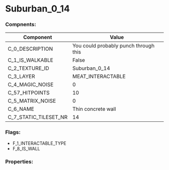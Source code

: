 

# Suburban_0_14





### Compnents: 
| Component | Value | 
|  --  |  --  | 
| C_0_DESCRIPTION | You could probably punch through this | 
| C_1_IS_WALKABLE | False | 
| C_2_TEXTURE_ID | Suburban_0_14 | 
| C_3_LAYER | MEAT_INTERACTABLE | 
| C_4_MAGIC_NOISE | 0 | 
| C_57_HITPOINTS | 10 | 
| C_5_MATRIX_NOISE | 0 | 
| C_6_NAME | Thin concrete wall | 
| C_7_STATIC_TILESET_NR | 14 | 


### Flags: 
* F_1_INTERACTABLE_TYPE
* F_8_IS_WALL


### Properties: 

